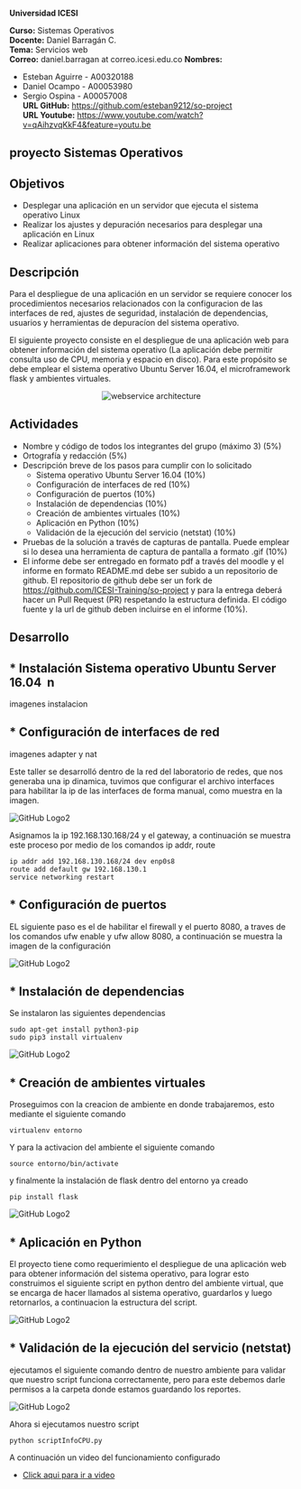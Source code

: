 **Universidad ICESI**  

**Curso:** Sistemas Operativos  
**Docente:** Daniel Barragán C.  
**Tema:**  Servicios web  
**Correo:** daniel.barragan at correo.icesi.edu.co
**Nombres:**
  * Esteban Aguirre - A00320188  
  * Daniel Ocampo - A00053980 
  * Sergio Ospina - A00057008  
**URL GitHub:** https://github.com/esteban9212/so-project  
**URL Youtube:** https://www.youtube.com/watch?v=qAihzvqKkF4&feature=youtu.be  

## proyecto Sistemas Operativos  

## Objetivos
* Desplegar una aplicación en un servidor que ejecuta el sistema operativo Linux
* Realizar los ajustes y depuración necesarios para desplegar una
aplicación en Linux
* Realizar aplicaciones para obtener información del sistema operativo

## Descripción
Para el despliegue de una aplicación en un servidor se requiere conocer los procedimientos necesarios relacionados con la configuracion de las interfaces de red, ajustes de seguridad, instalación de dependencias, usuarios y herramientas de depuracíon del sistema operativo.

El siguiente proyecto consiste en el despliegue de una aplicación web para obtener información del sistema operativo (La aplicación debe permitir consulta uso de CPU, memoria y espacio en disco). Para este propósito se debe emplear el sistema operativo Ubuntu Server 16.04, el microframework flask y ambientes virtuales.

<p align="center">
  <img src="Imagenes/vista-despliegue.png" alt="webservice architecture"/>
</p>

## Actividades
* Nombre y código de todos los integrantes del grupo (máximo 3) (5%)
* Ortografía y redacción (5%)
* Descripción breve de los pasos para cumplir con lo solicitado
  * Sistema operativo Ubuntu Server 16.04 (10%)
  * Configuración de interfaces de red (10%)
  * Configuración de puertos (10%)
  * Instalación de dependencias (10%)
  * Creación de ambientes virtuales (10%)
  * Aplicación en Python (10%)
  * Validación de la ejecución del servicio (netstat) (10%)
* Pruebas de la solución a través de capturas de pantalla. Puede emplear si lo desea una herramienta de captura de pantalla a formato .gif (10%)
* El informe debe ser entregado en formato pdf a través del moodle y el informe en formato README.md debe ser subido a un repositorio de github. El repositorio de github debe ser un fork de https://github.com/ICESI-Training/so-project y para la entrega deberá hacer un Pull Request (PR) respetando la estructura definida. El código fuente y la url de github deben incluirse en el informe (10%).

## Desarrollo

## * Instalación Sistema operativo Ubuntu Server 16.04  n 

imagenes instalacion  


## * Configuración de interfaces de red  
imagenes adapter y nat

Este taller se desarrolló dentro de la red del laboratorio de redes, que nos generaba una ip dinamica, tuvimos que configurar el archivo interfaces para habilitar la ip de las interfaces de forma manual, como muestra en la imagen.  

![GitHub Logo2](Imagenes/interfaces.png) 


Asignamos la ip 192.168.130.168/24 y el gateway, a continuación se muestra este proceso por medio de los comandos ip addr, route  

 ```vim
ip addr add 192.168.130.168/24 dev enp0s8
route add default gw 192.168.130.1
service networking restart 
   ```


## * Configuración de puertos 

EL siguiente paso es el de habilitar el firewall y el puerto 8080, a traves de los comandos ufw enable y ufw allow 8080, a continuación se muestra la imagen de la configuración  

![GitHub Logo2](Imagenes/puertos.png) 
  

## * Instalación de dependencias  

Se instalaron las siguientes dependencias


 ```vim
sudo apt-get install python3-pip
sudo pip3 install virtualenv
   ```  

![GitHub Logo2](Imagenes/installPython3.png)


## * Creación de ambientes virtuales  
Proseguimos con la creacion de ambiente en donde trabajaremos, esto mediante el siguiente comando  

```vim
virtualenv entorno
```  
 Y para la activacion del ambiente el siguiente comando  
 
```vim
source entorno/bin/activate
```  
y finalmente la instalación de flask dentro del entorno ya creado  
```vim
pip install flask
```  

![GitHub Logo2](Imagenes/creacionEntorno.png) 
   
## * Aplicación en Python   

El proyecto tiene como requerimiento el despliegue de una aplicación web para obtener información del sistema operativo, para lograr esto construimos el siguiente script en python dentro del ambiente virtual, que se encarga de hacer llamados al sistema operativo, guardarlos y luego retornarlos, a continuacion la estructura del script.  


![GitHub Logo2](Imagenes/scriptPython.png) 


## * Validación de la ejecución del servicio (netstat)   
ejecutamos el siguiente comando dentro de nuestro ambiente para validar que nuestro script funciona correctamente, pero para este debemos darle permisos a la carpeta donde estamos guardando los reportes.


![GitHub Logo2](Imagenes/permisosCarpeta.png)   

Ahora si ejecutamos nuestro script  
```vim
python scriptInfoCPU.py
``` 
A continuación un video del funcionamiento configurado  

  *  [Click aqui para ir a video](https://www.youtube.com/watch?v=qAihzvqKkF4&feature=youtu.be)



